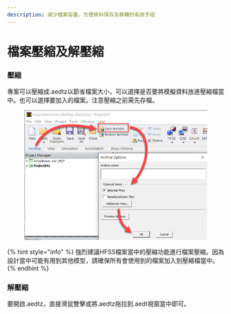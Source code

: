 ```yaml
---
description: 減少檔案容量，方便資料保存及移轉的有效手段
---
```


# 檔案壓縮及解壓縮

### 壓縮

專案可以壓縮成.aedtz以節省檔案大小，可以選擇是否要將模擬資料放進壓縮檔當中。也可以選擇要加入的檔案。注意壓縮之前需先存檔。

<figure><img src="../.gitbook/assets/image (13) (1).png" alt=""><figcaption></figcaption></figure>

{% hint style="info" %}
強烈建議HFSS檔案當中的壓縮功能進行檔案壓縮。因為設計當中可能有用到其他模型，請確保所有會使用到的檔案加入到壓縮檔當中。
{% endhint %}

### 解壓縮

要開啟.aedtz，直接滑鼠雙擊或將.aedtz拖拉到.aedt視窗當中即可。
